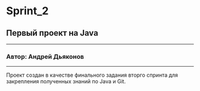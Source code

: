 # Sprint_2

## Первый проект на Java

---
### Автор: Андрей Дьяконов

---

Проект создан в качестве финального задания вторго спринта для закрепления полученных знаний по Java и Git.

